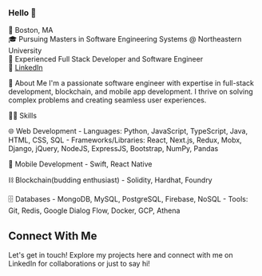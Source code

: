 ### Hello 👋

📍 Boston, MA  
🎓 Pursuing Masters in Software Engineering Systems @ Northeastern University  
💼 Experienced Full Stack Developer and Software Engineer  
🔗 [LinkedIn](https://www.linkedin.com/in/keerthanaksrinivasan)

🚀 About Me
I'm a passionate software engineer with expertise in full-stack development, blockchain, and mobile app development. I thrive on solving complex problems and creating seamless user experiences.

👩‍💻 Skills

  🌐 Web Development
    - Languages: Python, JavaScript, TypeScript, Java, HTML, CSS, SQL
    - Frameworks/Libraries: React, Next.js, Redux, Mobx, Django, jQuery, NodeJS, ExpressJS, Bootstrap, NumPy, Pandas
    
  📱 Mobile Development
    - Swift, React Native
  
  ⛓️ Blockchain(budding enthusiast)
    - Solidity, Hardhat, Foundry
  
  🗄️ Databases
    - MongoDB, MySQL, PostgreSQL, Firebase, NoSQL
    - Tools: Git, Redis, Google Dialog Flow, Docker, GCP, Athena

## Connect With Me

Let's get in touch! Explore my projects here and connect with me on LinkedIn for collaborations or just to say hi!




<!--
**kskeerthana/kskeerthana** is a ✨ _special_ ✨ repository because its `README.md` (this file) appears on your GitHub profile.

Here are some ideas to get you started:

- 🔭 I’m currently working on ...
- 🌱 I’m currently learning ...
- 👯 I’m looking to collaborate on ...
- 🤔 I’m looking for help with ...
- 💬 Ask me about ...
- 📫 How to reach me: ...
- 😄 Pronouns: ...
- ⚡ Fun fact: ...
-->
